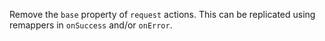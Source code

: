 Remove the `base` property of `request` actions. This can be replicated using remappers in
`onSuccess` and/or `onError`.
